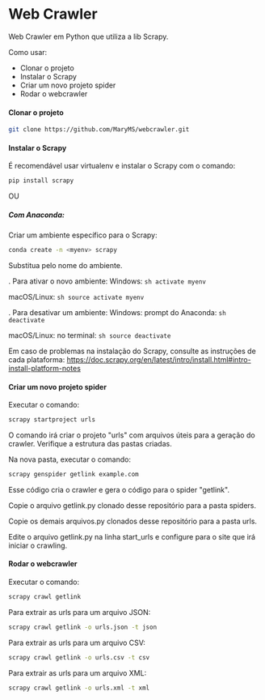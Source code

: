 # Web Crawler
Web Crawler em Python que utiliza a lib Scrapy.



Como usar:

- Clonar o projeto
- Instalar o Scrapy
- Criar um novo projeto spider
- Rodar o webcrawler

#### Clonar o projeto
```sh
git clone https://github.com/MaryMS/webcrawler.git
```

#### Instalar o Scrapy
É recomendável usar virtualenv e instalar o Scrapy com o comando:
```sh
pip install scrapy
```

OU
##### Com Anaconda:
Criar um ambiente específico para o Scrapy:
```sh
conda create -n <myenv> scrapy
```

Substitua <myenv> pelo nome do ambiente.

. Para ativar o novo ambiente:
Windows: ```sh activate myenv ```

macOS/Linux: ```sh source activate myenv ```

. Para desativar um ambiente:
Windows: prompt do Anaconda: ```sh deactivate ```

macOS/Linux: no terminal: ```sh source deactivate ```


Em caso de problemas na instalação do Scrapy, consulte as instruções de cada plataforma:
https://doc.scrapy.org/en/latest/intro/install.html#intro-install-platform-notes

#### Criar um novo projeto spider

Executar o comando: 
```sh
scrapy startproject urls
```
O comando irá criar o projeto "urls" com arquivos úteis para a geração do crawler. 
Verifique a estrutura das pastas criadas.

Na nova pasta, executar o comando: 
```sh
scrapy genspider getlink example.com
```
Esse código cria o crawler e gera o código para o spider "getlink".

Copie o arquivo getlink.py clonado desse repositório para a pasta spiders.

Copie os demais arquivos.py clonados desse repositório para a pasta urls.

Edite o arquivo getlink.py na linha start_urls e configure para o site que irá iniciar o crawling.

#### Rodar o webcrawler

Executar o comando: 
```sh
scrapy crawl getlink
```
Para extrair as urls para um arquivo JSON: 
```sh
scrapy crawl getlink -o urls.json -t json
```
Para extrair as urls para um arquivo CSV: 
```sh
scrapy crawl getlink -o urls.csv -t csv
```
Para extrair as urls para um arquivo XML:
```sh
scrapy crawl getlink -o urls.xml -t xml
```
